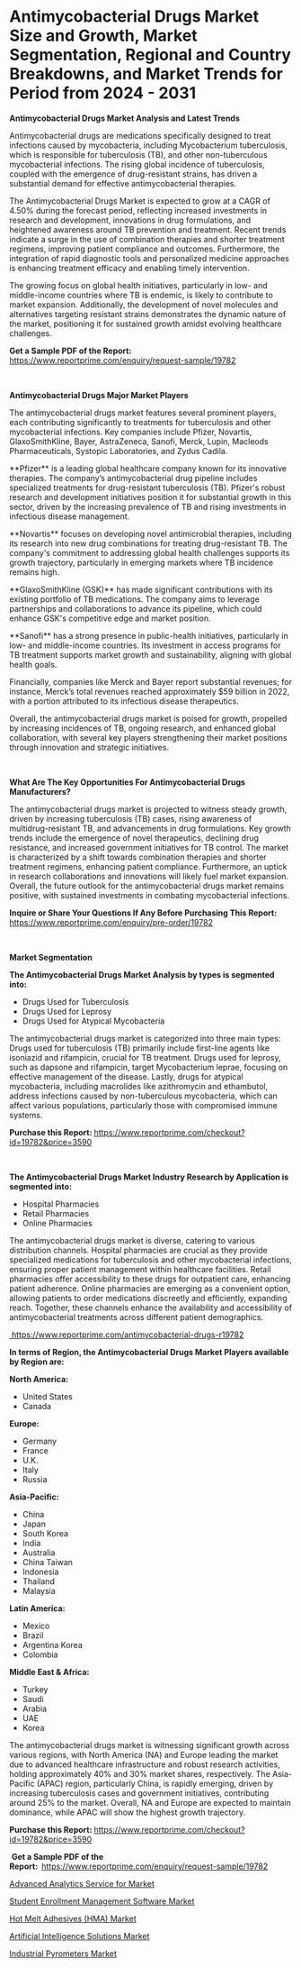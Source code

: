 <p><h1>Antimycobacterial Drugs Market Size and Growth, Market Segmentation, Regional and Country Breakdowns, and Market Trends for Period from 2024 -  2031</h1></p><p><strong>Antimycobacterial Drugs Market Analysis and Latest Trends</strong></p>
<p><p>Antimycobacterial drugs are medications specifically designed to treat infections caused by mycobacteria, including Mycobacterium tuberculosis, which is responsible for tuberculosis (TB), and other non-tuberculous mycobacterial infections. The rising global incidence of tuberculosis, coupled with the emergence of drug-resistant strains, has driven a substantial demand for effective antimycobacterial therapies. </p><p>The Antimycobacterial Drugs Market is expected to grow at a CAGR of 4.50% during the forecast period, reflecting increased investments in research and development, innovations in drug formulations, and heightened awareness around TB prevention and treatment. Recent trends indicate a surge in the use of combination therapies and shorter treatment regimens, improving patient compliance and outcomes. Furthermore, the integration of rapid diagnostic tools and personalized medicine approaches is enhancing treatment efficacy and enabling timely intervention. </p><p>The growing focus on global health initiatives, particularly in low- and middle-income countries where TB is endemic, is likely to contribute to market expansion. Additionally, the development of novel molecules and alternatives targeting resistant strains demonstrates the dynamic nature of the market, positioning it for sustained growth amidst evolving healthcare challenges.</p></p>
<p><strong>Get a Sample PDF of the Report:&nbsp;</strong> <a href="https://www.reportprime.com/enquiry/request-sample/19782?utm_campaign=114&utm_medium=2&utm_source=Github&utm_content=ia&utm_term=02122024&utm_id=antimycobacterial-drugs">https://www.reportprime.com/enquiry/request-sample/19782</a></p>
<p>&nbsp;</p>
<p><strong>Antimycobacterial Drugs Major Market Players</strong></p>
<p><p>The antimycobacterial drugs market features several prominent players, each contributing significantly to treatments for tuberculosis and other mycobacterial infections. Key companies include Pfizer, Novartis, GlaxoSmithKline, Bayer, AstraZeneca, Sanofi, Merck, Lupin, Macleods Pharmaceuticals, Systopic Laboratories, and Zydus Cadila.</p><p>**Pfizer** is a leading global healthcare company known for its innovative therapies. The company’s antimycobacterial drug pipeline includes specialized treatments for drug-resistant tuberculosis (TB). Pfizer's robust research and development initiatives position it for substantial growth in this sector, driven by the increasing prevalence of TB and rising investments in infectious disease management.</p><p>**Novartis** focuses on developing novel antimicrobial therapies, including its research into new drug combinations for treating drug-resistant TB. The company's commitment to addressing global health challenges supports its growth trajectory, particularly in emerging markets where TB incidence remains high.</p><p>**GlaxoSmithKline (GSK)** has made significant contributions with its existing portfolio of TB medications. The company aims to leverage partnerships and collaborations to advance its pipeline, which could enhance GSK's competitive edge and market position.</p><p>**Sanofi** has a strong presence in public-health initiatives, particularly in low- and middle-income countries. Its investment in access programs for TB treatment supports market growth and sustainability, aligning with global health goals.</p><p>Financially, companies like Merck and Bayer report substantial revenues; for instance, Merck’s total revenues reached approximately $59 billion in 2022, with a portion attributed to its infectious disease therapeutics. </p><p>Overall, the antimycobacterial drugs market is poised for growth, propelled by increasing incidences of TB, ongoing research, and enhanced global collaboration, with several key players strengthening their market positions through innovation and strategic initiatives.</p></p>
<p>&nbsp;</p>
<p><strong>What Are The Key Opportunities For Antimycobacterial Drugs Manufacturers?</strong></p>
<p><p>The antimycobacterial drugs market is projected to witness steady growth, driven by increasing tuberculosis (TB) cases, rising awareness of multidrug-resistant TB, and advancements in drug formulations. Key growth trends include the emergence of novel therapeutics, declining drug resistance, and increased government initiatives for TB control. The market is characterized by a shift towards combination therapies and shorter treatment regimens, enhancing patient compliance. Furthermore, an uptick in research collaborations and innovations will likely fuel market expansion. Overall, the future outlook for the antimycobacterial drugs market remains positive, with sustained investments in combating mycobacterial infections.</p></p>
<p><strong>Inquire or Share Your Questions If Any Before Purchasing This Report:</strong> <a href="https://www.reportprime.com/enquiry/pre-order/19782?utm_campaign=114&utm_medium=2&utm_source=Github&utm_content=ia&utm_term=02122024&utm_id=antimycobacterial-drugs">https://www.reportprime.com/enquiry/pre-order/19782</a></p>
<p>&nbsp;</p>
<p><strong>Market Segmentation</strong></p>
<p><strong>The Antimycobacterial Drugs Market Analysis by types is segmented into:</strong></p>
<p><ul><li>Drugs Used for Tuberculosis</li><li>Drugs Used for Leprosy</li><li>Drugs Used for Atypical Mycobacteria</li></ul></p>
<p><p>The antimycobacterial drugs market is categorized into three main types: Drugs used for tuberculosis (TB) primarily include first-line agents like isoniazid and rifampicin, crucial for TB treatment. Drugs used for leprosy, such as dapsone and rifampicin, target Mycobacterium leprae, focusing on effective management of the disease. Lastly, drugs for atypical mycobacteria, including macrolides like azithromycin and ethambutol, address infections caused by non-tuberculous mycobacteria, which can affect various populations, particularly those with compromised immune systems.</p></p>
<p><strong>Purchase this Report:&nbsp;</strong><a href="https://www.reportprime.com/checkout?id=19782&price=3590&utm_campaign=114&utm_medium=2&utm_source=Github&utm_content=ia&utm_term=02122024&utm_id=antimycobacterial-drugs">https://www.reportprime.com/checkout?id=19782&price=3590</a></p>
<p>&nbsp;</p>
<p><strong>The Antimycobacterial Drugs Market Industry Research by Application is segmented into:</strong></p>
<p><ul><li>Hospital Pharmacies</li><li>Retail Pharmacies</li><li>Online Pharmacies</li></ul></p>
<p><p>The antimycobacterial drugs market is diverse, catering to various distribution channels. Hospital pharmacies are crucial as they provide specialized medications for tuberculosis and other mycobacterial infections, ensuring proper patient management within healthcare facilities. Retail pharmacies offer accessibility to these drugs for outpatient care, enhancing patient adherence. Online pharmacies are emerging as a convenient option, allowing patients to order medications discreetly and efficiently, expanding reach. Together, these channels enhance the availability and accessibility of antimycobacterial treatments across different patient demographics.</p></p>
<p><a href="https://www.reportprime.com/antimycobacterial-drugs-r19782?utm_campaign=114&utm_medium=2&utm_source=Github&utm_content=ia&utm_term=02122024&utm_id=antimycobacterial-drugs">&nbsp;https://www.reportprime.com/antimycobacterial-drugs-r19782</a></p>
<p><strong>In terms of Region, the Antimycobacterial Drugs Market Players available by Region are:</strong></p>
<p>
    <p> <strong> North America: </strong>
        <ul>
            <li>United States</li>
            <li>Canada</li>
        </ul>
        </p> 
    <p> <strong> Europe: </strong>
        <ul>
            <li>Germany</li>
            <li>France</li>
            <li>U.K.</li>
            <li>Italy</li>
            <li>Russia</li>
        </ul>
        </p> 
    <p> <strong> Asia-Pacific: </strong>
        <ul>
            <li>China</li>
            <li>Japan</li>
            <li>South Korea</li>
            <li>India</li>
            <li>Australia</li>
            <li>China Taiwan</li>
            <li>Indonesia</li>
            <li>Thailand</li>
            <li>Malaysia</li>
        </ul>
        </p> 
    <p> <strong> Latin America: </strong>
        <ul>
            <li>Mexico</li>
            <li>Brazil</li>
            <li>Argentina Korea</li>
            <li>Colombia</li>
        </ul>
        </p> 
    <p> <strong> Middle East & Africa: </strong>
        <ul>
            <li>Turkey</li>
            <li>Saudi</li>
            <li>Arabia</li>
            <li>UAE</li>
            <li>Korea</li>
        </ul>
    </p>
    </p>
<p><p>The antimycobacterial drugs market is witnessing significant growth across various regions, with North America (NA) and Europe leading the market due to advanced healthcare infrastructure and robust research activities, holding approximately 40% and 30% market shares, respectively. The Asia-Pacific (APAC) region, particularly China, is rapidly emerging, driven by increasing tuberculosis cases and government initiatives, contributing around 25% to the market. Overall, NA and Europe are expected to maintain dominance, while APAC will show the highest growth trajectory.</p></p>
<p><strong>Purchase this Report: </strong><a href="https://www.reportprime.com/checkout?id=19782&price=3590&utm_campaign=114&utm_medium=2&utm_source=Github&utm_content=ia&utm_term=02122024&utm_id=antimycobacterial-drugs">https://www.reportprime.com/checkout?id=19782&price=3590</a></p>
<p>&nbsp;<strong>Get a Sample PDF of the Report:&nbsp;&nbsp;</strong><a href="https://www.reportprime.com/enquiry/request-sample/19782?utm_campaign=114&utm_medium=2&utm_source=Github&utm_content=ia&utm_term=02122024&utm_id=antimycobacterial-drugs">https://www.reportprime.com/enquiry/request-sample/19782</a></p>
<p><strong></strong></p>
<p><p><a href="https://issuu.com/reportprime-2/docs/advanced-analytics-service-for-market-size-2030.pp?utm_campaign=114&utm_medium=2&utm_source=Github&utm_content=ia&utm_term=02122024&utm_id=antimycobacterial-drugs">Advanced Analytics Service for Market</a></p><p><a href="https://www.linkedin.com/pulse/based-recent-market-research-student-enrollment-management-ufg9e?utm_campaign=114&utm_medium=2&utm_source=Github&utm_content=ia&utm_term=02122024&utm_id=antimycobacterial-drugs">Student Enrollment Management Software Market</a></p><p><a href="https://issuu.com/reportprime-2/docs/hot-melt-adhesives-hma-market-size-2030.pptx?utm_campaign=114&utm_medium=2&utm_source=Github&utm_content=ia&utm_term=02122024&utm_id=antimycobacterial-drugs">Hot Melt Adhesives (HMA) Market</a></p><p><a href="https://www.linkedin.com/pulse/in-depth-evaluation-artificial-intelligence-solutions-market-ouoye?utm_campaign=114&utm_medium=2&utm_source=Github&utm_content=ia&utm_term=02122024&utm_id=antimycobacterial-drugs">Artificial Intelligence Solutions Market</a></p><p><a href="https://www.linkedin.com/pulse/industrial-pyrometers-market-outlook-2024-2031-projected-cagr-ssf9e?utm_campaign=114&utm_medium=2&utm_source=Github&utm_content=ia&utm_term=02122024&utm_id=antimycobacterial-drugs">Industrial Pyrometers Market</a></p></p>